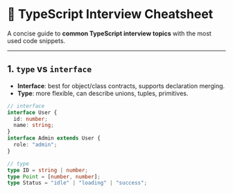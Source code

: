 # 🚀 TypeScript Interview Cheatsheet

A concise guide to **common TypeScript interview topics** with the most used code snippets.

---

## 1. `type` vs `interface`

- **Interface**: best for object/class contracts, supports declaration merging.  
- **Type**: more flexible, can describe unions, tuples, primitives.

```ts
// interface
interface User {
  id: number;
  name: string;
}
interface Admin extends User {
  role: "admin";
}

// type
type ID = string | number;
type Point = [number, number];
type Status = "idle" | "loading" | "success";
